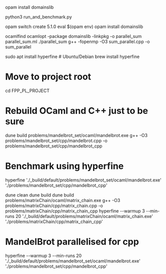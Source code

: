 opam install domainslib


python3 run_and_benchmark.py


opam switch create 5.1.0
eval $(opam env)
opam install domainslib


ocamlfind ocamlopt -package domainslib -linkpkg -o parallel_sum parallel_sum.ml
./parallel_sum
g++ -fopenmp -O3 sum_parallel.cpp -o sum_parallel


sudo apt install hyperfine        # Ubuntu/Debian
brew install hyperfine 

# Move to project root
cd FPP_PL_PROJECT

# Rebuild OCaml and C++ just to be sure
dune build problems/mandelbrot_set/ocaml/mandelbrot.exe
g++ -O3 problems/mandelbrot_set/cpp/mandelbrot.cpp -o problems/mandelbrot_set/cpp/mandelbrot_cpp

# Benchmark using hyperfine
hyperfine './_build/default/problems/mandelbrot_set/ocaml/mandelbrot.exe' './problems/mandelbrot_set/cpp/mandelbrot_cpp'


dune clean dune build
dune build problems/matrixChain/ocaml/matrix_chain.exe
g++ -O3 problems/matrixChain/cpp/matrix_chain.cpp -o problems/matrixChain/cpp/matrix_chain_cpp
hyperfine --warmup 3 --min-runs 20 './_build/default/problems/matrixChain/ocaml/matrix_chain.exe' './problems/matrixChain/cpp/matrix_chain_cpp'



# MandelBrot parallelised for cpp
hyperfine --warmup 3 --min-runs 20 './_build/default/problems/mandelbrot_set/ocaml/mandelbrot.exe' './problems/mandelbrot_set/cpp/mandelbrot_cpp'